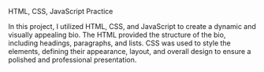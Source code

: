 HTML, CSS, JavaScript Practice

In this project, I utilized HTML, CSS, and JavaScript to create a dynamic and visually appealing bio. The HTML provided the structure of the bio, including headings, paragraphs, and lists. CSS was used to style the elements, defining their appearance, layout, and overall design to ensure a polished and professional presentation.
